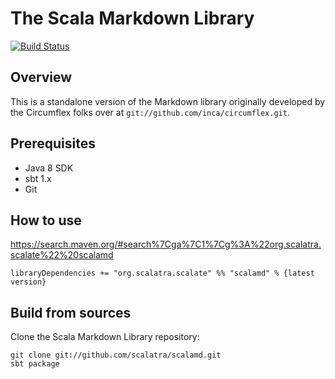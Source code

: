 # The Scala Markdown Library

[![Build Status](https://travis-ci.org/scalatra/scalamd.svg?branch=master)](https://travis-ci.org/scalatra/scalamd)

## Overview

This is a standalone version of the Markdown library originally developed by the Circumflex folks over at `git://github.com/inca/circumflex.git`.

## Prerequisites

* Java 8 SDK
* sbt 1.x
* Git

## How to use

https://search.maven.org/#search%7Cga%7C1%7Cg%3A%22org.scalatra.scalate%22%20scalamd

```
libraryDependencies += "org.scalatra.scalate" %% "scalamd" % {latest version}
```

## Build from sources

Clone the Scala Markdown Library repository:

```
git clone git://github.com/scalatra/scalamd.git
sbt package
```
